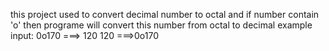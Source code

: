 this project used to convert decimal number to octal
and if number contain 'o' then programe will convert this number from octal to decimal
example input:
0o170 ===> 120
120 ===>0o170